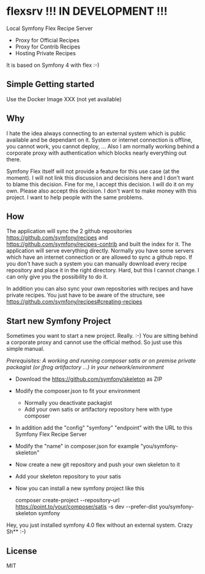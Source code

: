# flexsrv !!! IN DEVELOPMENT !!!
Local Symfony Flex Recipe Server

* Proxy for Official Recipes
* Proxy for Contrib Recipes
* Hosting Private Recipes

It is based on Symfony 4 with flex :-)

## Simple Getting started
Use the Docker Image XXX (not yet available)

## Why
I hate the idea always connecting to an external system which is public available and be dependant on it. System or internet connection is offline, you cannot work, you cannot deploy, ... Also I am normally working behind a corporate proxy with authentication which blocks nearly everything out there.

Symfony Flex itself will not provide a feature for this use case (at the moment). I will not link this discussion and decisions here and I don't want to blame this decision. Fine for me, I accept this decision. I will do it on my own. Please also accept this decision. I don't want to make money with this project. I want to help people with the same problems.

## How
The application will sync the 2 github repositories https://github.com/symfony/recipes and https://github.com/symfony/recipes-contrib and built the index for it. The application will serve everything directly. Normally you have some servers which have an internet connection or are allowed to sync a github repo. If you don't have such a system you can manually download every recipe repository and place it in the right directory. Hard, but this I cannot change. I can only give you the possibility to do it.

In addition you can also sync your own repositories with recipes and have private recipes. You just have to be aware of the structure, see https://github.com/symfony/recipes#creating-recipes

## Start new Symfony Project
Sometimes you want to start a new project. Really. :-) You are sitting behind a corporate proxy and cannot use the official method. So just use this simple manual.

_Prerequisites: A working and running composer satis or on premise private packagist (or jfrog artifactory ...) in your network/environment_

* Download the https://github.com/symfony/skeleton as ZIP
* Modify the composer.json to fit your environment
  * Normally you deactivate packagist
  * Add your own satis or artifactory repository here with type composer
* In addition add the "config" "symfony" "endpoint" with the URL to this Symfony Flex Recipe Server
* Modify the "name" in composer.json for example "you/symfony-skeleton"
* Now create a new git repository and push your own skeleton to it
* Add your skeleton repository to your satis
* Now you can install a new symfony project like this


     composer create-project --repository-url https://point.to/your/composer/satis -s dev --prefer-dist you/symfony-skeleton symfony


Hey, you just installed symfony 4.0 flex without an external system. Crazy Sh** :-)

## License
MIT
